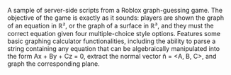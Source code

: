 A sample of server-side scripts from a Roblox graph-guessing game. The objective of the game is exactly as it sounds: players are shown the graph of an equation in ℝ², or the graph of a surface in ℝ³,
and they must the correct equation given four multiple-choice style options. Features some basic graphing calculator functionalities, including the ability to parse a string containing any equation
that can be algebraically manipulated into the form Ax + By + Cz = 0, extract the normal vector n̂ = <A, B, C>, and graph the corresponding plane.  

